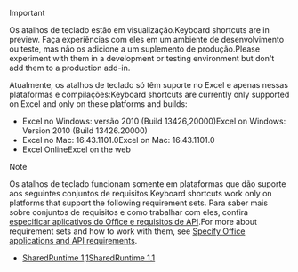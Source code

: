 > [!IMPORTANT]
> <span data-ttu-id="efc67-101">Os atalhos de teclado estão em visualização.</span><span class="sxs-lookup"><span data-stu-id="efc67-101">Keyboard shortcuts are in preview.</span></span> <span data-ttu-id="efc67-102">Faça experiências com eles em um ambiente de desenvolvimento ou teste, mas não os adicione a um suplemento de produção.</span><span class="sxs-lookup"><span data-stu-id="efc67-102">Please experiment with them in a development or testing environment but don't add them to a production add-in.</span></span>
>
> <span data-ttu-id="efc67-103">Atualmente, os atalhos de teclado só têm suporte no Excel e apenas nessas plataformas e compilações:</span><span class="sxs-lookup"><span data-stu-id="efc67-103">Keyboard shortcuts are currently only supported on Excel and only on these platforms and builds:</span></span>
>
>* <span data-ttu-id="efc67-104">Excel no Windows: versão 2010 (Build 13426,20000)</span><span class="sxs-lookup"><span data-stu-id="efc67-104">Excel on Windows: Version 2010 (Build 13426.20000)</span></span>
>* <span data-ttu-id="efc67-105">Excel no Mac: 16.43.1101.0</span><span class="sxs-lookup"><span data-stu-id="efc67-105">Excel on Mac: 16.43.1101.0</span></span>
>* <span data-ttu-id="efc67-106">Excel Online</span><span class="sxs-lookup"><span data-stu-id="efc67-106">Excel on the web</span></span>

> [!NOTE]
> <span data-ttu-id="efc67-107">Os atalhos de teclado funcionam somente em plataformas que dão suporte aos seguintes conjuntos de requisitos.</span><span class="sxs-lookup"><span data-stu-id="efc67-107">Keyboard shortcuts work only on platforms that support the following requirement sets.</span></span> <span data-ttu-id="efc67-108">Para saber mais sobre conjuntos de requisitos e como trabalhar com eles, confira [especificar aplicativos do Office e requisitos de API](../develop/specify-office-hosts-and-api-requirements.md).</span><span class="sxs-lookup"><span data-stu-id="efc67-108">For more about requirement sets and how to work with them, see [Specify Office applications and API requirements](../develop/specify-office-hosts-and-api-requirements.md).</span></span>
>
> - [<span data-ttu-id="efc67-109">SharedRuntime 1,1</span><span class="sxs-lookup"><span data-stu-id="efc67-109">SharedRuntime 1.1</span></span>](../reference/requirement-sets/shared-runtime-requirement-sets.md)
